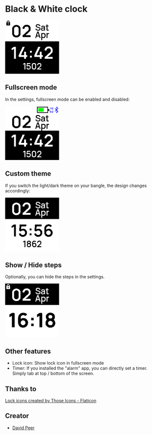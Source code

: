 # Black & White clock

![](screenshot.png)

## Fullscreen mode
In the settings, fullscreen mode can be enabled and disabled:

![](screenshot_2.png)


## Custom theme
If you switch the light/dark theme on your bangle, the design changes accordingly:

![](screenshot_3.png)

## Show / Hide steps
Optionally, you can hide the steps in the settings.

![](screenshot_4.png)


## Other features
- Lock icon: Show lock icon in fullscreen mode
- Timer: If you installed the "alarm" app, you can directly set a timer. Simply tab at
top / bottom of the screen.


## Thanks to
<a href="https://www.flaticon.com/free-icons/lock" title="lock icons">Lock icons created by Those Icons - Flaticon</a>

## Creator
- [David Peer](https://github.com/peerdavid)
